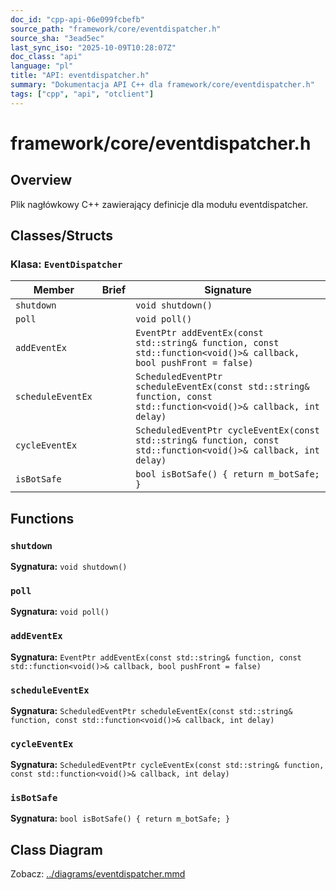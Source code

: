```yaml
---
doc_id: "cpp-api-06e099fcbefb"
source_path: "framework/core/eventdispatcher.h"
source_sha: "3ead5ec"
last_sync_iso: "2025-10-09T10:28:07Z"
doc_class: "api"
language: "pl"
title: "API: eventdispatcher.h"
summary: "Dokumentacja API C++ dla framework/core/eventdispatcher.h"
tags: ["cpp", "api", "otclient"]
---
```


# framework/core/eventdispatcher.h

## Overview

Plik nagłówkowy C++ zawierający definicje dla modułu eventdispatcher.

## Classes/Structs

### Klasa: `EventDispatcher`

| Member | Brief | Signature |
|--------|-------|-----------|
| `shutdown` |  | `void shutdown()` |
| `poll` |  | `void poll()` |
| `addEventEx` |  | `EventPtr addEventEx(const std::string& function, const std::function<void()>& callback, bool pushFront = false)` |
| `scheduleEventEx` |  | `ScheduledEventPtr scheduleEventEx(const std::string& function, const std::function<void()>& callback, int delay)` |
| `cycleEventEx` |  | `ScheduledEventPtr cycleEventEx(const std::string& function, const std::function<void()>& callback, int delay)` |
| `isBotSafe` |  | `bool isBotSafe() { return m_botSafe; }` |

## Functions

### `shutdown`

**Sygnatura:** `void shutdown()`

### `poll`

**Sygnatura:** `void poll()`

### `addEventEx`

**Sygnatura:** `EventPtr addEventEx(const std::string& function, const std::function<void()>& callback, bool pushFront = false)`

### `scheduleEventEx`

**Sygnatura:** `ScheduledEventPtr scheduleEventEx(const std::string& function, const std::function<void()>& callback, int delay)`

### `cycleEventEx`

**Sygnatura:** `ScheduledEventPtr cycleEventEx(const std::string& function, const std::function<void()>& callback, int delay)`

### `isBotSafe`

**Sygnatura:** `bool isBotSafe() { return m_botSafe; }`

## Class Diagram

Zobacz: [../diagrams/eventdispatcher.mmd](../diagrams/eventdispatcher.mmd)
